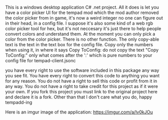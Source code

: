 This is a windows desktop application C# .net project.
All it does is let you have a color picker UI for the tempad mod which the mod author removed the color picker from in game, it's now a weird integer no one can figure out in their head, in a config file.
I suppose it's also some kind of a web rgb color picker tool for hex, but it's not neccesary it's just there to help people convert colors and understand them.
At the moment you can only pick a color from the color picker. There is no other function. The only copy-able text is the text in the text box for the config file.
Copy only the numbers when using it, in where it says Copy ToConfig: do not copy the text "Copy ToConfig:" only what comes after the ':' which is pure numbers to your config file for
tempad-client.jsonc

you have every right to use the software included in this package any way you see fit.
You have every right to convert this code to anything you want for any reason.
You do not have a right to sell this code or profit from it in any way.
You do not have a right to take credit for this project as if it were your own.
If you fork this project you must link to the original project here and declare it is a fork.
Other than that I don't care what you do, happy tempadd-ing

Here is an imgur image of the application:
https://imgur.com/a/lv0kJOu
